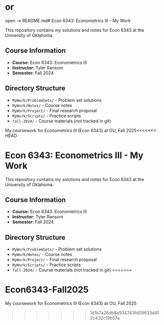 # or
open -e README.md# Econ 6343: Econometrics III - My Work

This repository contains my solutions and notes for Econ 6343 at the University of Oklahoma.

## Course Information
- **Course:** Econ 6343: Econometrics III
- **Instructor:** Tyler Ransom
- **Semester:** Fall 2024

## Directory Structure
- `MyWork/ProblemSets/` - Problem set solutions
- `MyWork/Notes/` - Course notes
- `MyWork/Project/` - Final research proposal
- `MyWork/Scripts/` - Practice scripts
- `fall-2024/` - Course materials (not tracked in git)

My coursework for Econometrics III (Econ 6343) at OU, Fall 2025<<<<<<< HEAD
# Econ 6343: Econometrics III - My Work

This repository contains my solutions and notes for Econ 6343 at the University of Oklahoma.

## Course Information
- **Course:** Econ 6343: Econometrics III
- **Instructor:** Tyler Ransom
- **Semester:** Fall 2024

## Directory Structure
- `MyWork/ProblemSets/` - Problem set solutions
- `MyWork/Notes/` - Course notes
- `MyWork/Project/` - Final research proposal
- `MyWork/Scripts/` - Practice scripts
- `fall-2024/` - Course materials (not tracked in git)
=======
# Econ6343-Fall2025
My coursework for Econometrics III (Econ 6343) at OU, Fall 2025
>>>>>>> 1d1b7a28db8a934743fd09633d4f2c432c19b57a
